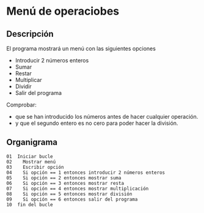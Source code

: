 
# Menú de operaciobes

## Descripción

El programa mostrará un menú con las siguientes opciones
* Introducir 2 números enteros
* Sumar
* Restar
* Multiplicar
* Dividir
* Salir del programa

Comprobar:
* que se han introducido los números antes de hacer cualquier operación.
* y que el segundo entero es no cero para poder hacer la división.

## Organigrama 

```
01  Iniciar bucle
02    Mostrar menú 
03    Escribir opción
04    Si opción == 1 entonces introducir 2 números enteros
05    Si opción == 2 entonces mostrar suma
06    Si opción == 3 entonces mostrar resta
07    Si opción == 4 entonces mostrar multiplicación
08    Si opción == 5 entonces mostrar división 
09    Si opción == 6 entonces salir del programa
10  fin del bucle
```


